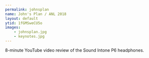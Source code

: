 ```yaml
---
permalink: johnsplan
name: John's Plan / ANL 2018
layout: default
ytid: 1fGMSweCU5o
images:
    - johnsplan.jpg
    - keynotes.jpg
---
```


8-minute YouTube video review of the Sound Intone P6 headphones.